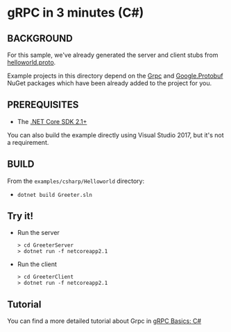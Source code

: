 gRPC in 3 minutes (C#)
========================

BACKGROUND
-------------
For this sample, we've already generated the server and client stubs from [helloworld.proto][].

Example projects in this directory depend on the [Grpc](https://www.nuget.org/packages/Grpc/)
and [Google.Protobuf](https://www.nuget.org/packages/Google.Protobuf/) NuGet packages
which have been already added to the project for you.

PREREQUISITES
-------------

- The [.NET Core SDK 2.1+](https://www.microsoft.com/net/core)

You can also build the example directly using Visual Studio 2017, but it's not a requirement.

BUILD
-------

From the `examples/csharp/Helloworld` directory:

- `dotnet build Greeter.sln`

Try it!
-------

- Run the server

  ```
  > cd GreeterServer
  > dotnet run -f netcoreapp2.1
  ```

- Run the client

  ```
  > cd GreeterClient
  > dotnet run -f netcoreapp2.1
  ```

Tutorial
--------

You can find a more detailed tutorial about Grpc in [gRPC Basics: C#][]

[helloworld.proto]:../../protos/helloworld.proto
[gRPC Basics: C#]:https://grpc.io/docs/tutorials/basic/csharp.html
